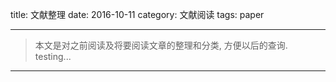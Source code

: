 title: 文献整理
date: 2016-10-11
category: 文献阅读
tags: paper

---
> 本文是对之前阅读及将要阅读文章的整理和分类, 方便以后的查询.
testing...

---
<!--more-->
